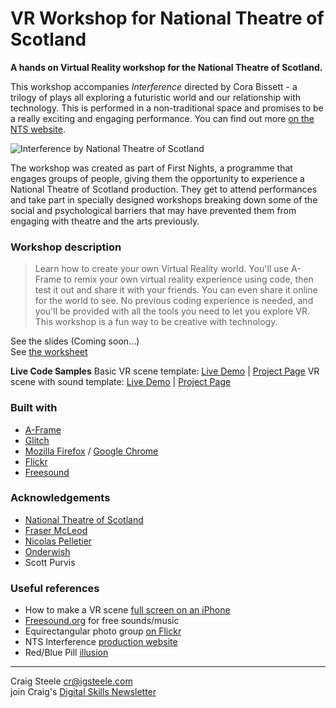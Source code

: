 <link rel="stylesheet" href="https://use.fontawesome.com/releases/v5.7.0/css/all.css" integrity="sha384-lZN37f5QGtY3VHgisS14W3ExzMWZxybE1SJSEsQp9S+oqd12jhcu+A56Ebc1zFSJ" crossorigin="anonymous">

# VR Workshop for National Theatre of Scotland

**A hands on Virtual Reality workshop for the National Theatre of Scotland.**

This workshop accompanies *Interference* directed by Cora Bissett - a trilogy of plays all exploring a futuristic world and our relationship with technology. This is performed in a non-traditional space and promises to be a really exciting and engaging performance. You can find out more [on the NTS website](https://www.nationaltheatrescotland.com/production/interference/).

![Interference by National Theatre of Scotland](img/interference.gif)

The workshop was created as part of First Nights, a programme that engages groups of people, giving them the opportunity to experience a National Theatre of Scotland production. They get to attend performances and take part in specially designed workshops breaking down some of the social and psychological barriers that may have prevented them from engaging with theatre and the arts previously.

### Workshop description
> Learn how to create your own Virtual Reality world. You'll use A-Frame to remix your own virtual reality experience using code, then test it out and share it with your friends. You can even share it online for the world to see. No previous coding experience is needed, and you'll be provided with all the tools you need to let you explore VR. This workshop is a fun way to be creative with technology.

See the slides (Coming soon...) <br>
See [the worksheet](worksheet.md)

**Live Code Samples**
Basic VR scene template: [Live Demo](https://webvr-space.glitch.me) | [Project Page](https://glitch.com/~webvr-space)
VR scene with sound template: [Live Demo](https://webvr-space-sound.glitch.me) | [Project Page](https://glitch.com/~webvr-space-sound)

### Built with
* [A-Frame](https://aframe.io)
* [Glitch](https://glitch.com/)
* [Mozilla Firefox](https://www.mozilla.org/en-GB/firefox/new/) / [Google Chrome](https://www.google.com/chrome/)
* [Flickr](https://www.flickr.com/)
* [Freesound](https://freesound.org/)

### Acknowledgements

* [National Theatre of Scotland](https://www.nationaltheatrescotland.com/)
* [Fraser McLeod](https://frasermacleod.com/)
* [Nicolas Pelletier](https://www.flickr.com/photos/habanhero/5723629890/in/photolist-9HM6KY)
* [Onderwish](https://freesound.org/people/onderwish/)
* Scott Purvis

### Useful references
* How to make a VR scene [full screen on an iPhone](https://github.com/aframevr/aframe/issues/3508)
* [Freesound.org](https://freesound.org) for free sounds/music
* Equirectangular photo group [on Flickr](https://www.flickr.com/groups/equirectangular/)
* NTS Interference [production website](https://www.nationaltheatrescotland.com/production/interference/)
* Red/Blue Pill [illusion](https://www.moillusions.com/blue-pill-red-pill-illusion/)

---

Craig Steele <cr@igsteele.com> <br>
join Craig's [Digital Skills Newsletter](http://eepurl.com/giQHof)
